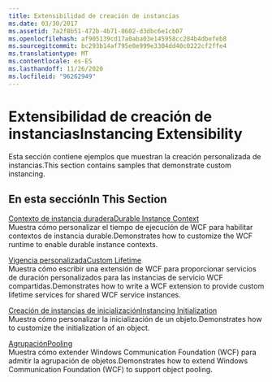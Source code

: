 ```yaml
---
title: Extensibilidad de creación de instancias
ms.date: 03/30/2017
ms.assetid: 7a2f8b51-472b-4b71-8602-d3dbc6e1cb07
ms.openlocfilehash: af905139cd17a0aba03e145958cc284b4dbefeb8
ms.sourcegitcommit: bc293b14af795e0e999e3304dd40c0222cf2ffe4
ms.translationtype: MT
ms.contentlocale: es-ES
ms.lasthandoff: 11/26/2020
ms.locfileid: "96262949"
---
```

# <a name="instancing-extensibility"></a><span data-ttu-id="8a637-102">Extensibilidad de creación de instancias</span><span class="sxs-lookup"><span data-stu-id="8a637-102">Instancing Extensibility</span></span>

<span data-ttu-id="8a637-103">Esta sección contiene ejemplos que muestran la creación personalizada de instancias.</span><span class="sxs-lookup"><span data-stu-id="8a637-103">This section contains samples that demonstrate custom instancing.</span></span>  
  
## <a name="in-this-section"></a><span data-ttu-id="8a637-104">En esta sección</span><span class="sxs-lookup"><span data-stu-id="8a637-104">In This Section</span></span>  

 [<span data-ttu-id="8a637-105">Contexto de instancia duradera</span><span class="sxs-lookup"><span data-stu-id="8a637-105">Durable Instance Context</span></span>](durable-instance-context.md)  
 <span data-ttu-id="8a637-106">Muestra cómo personalizar el tiempo de ejecución de WCF para habilitar contextos de instancia durable.</span><span class="sxs-lookup"><span data-stu-id="8a637-106">Demonstrates how to customize the WCF runtime to enable durable instance contexts.</span></span>  
  
 [<span data-ttu-id="8a637-107">Vigencia personalizada</span><span class="sxs-lookup"><span data-stu-id="8a637-107">Custom Lifetime</span></span>](custom-lifetime.md)  
 <span data-ttu-id="8a637-108">Muestra cómo escribir una extensión de WCF para proporcionar servicios de duración personalizados para las instancias de servicio WCF compartidas.</span><span class="sxs-lookup"><span data-stu-id="8a637-108">Demonstrates how to write a WCF extension to provide custom lifetime services for shared WCF service instances.</span></span>  
  
 [<span data-ttu-id="8a637-109">Creación de instancias de inicialización</span><span class="sxs-lookup"><span data-stu-id="8a637-109">Instancing Initialization</span></span>](instancing-initialization.md)  
 <span data-ttu-id="8a637-110">Muestra cómo personalizar la inicialización de un objeto.</span><span class="sxs-lookup"><span data-stu-id="8a637-110">Demonstrates how to customize the initialization of an object.</span></span>  
  
 [<span data-ttu-id="8a637-111">Agrupación</span><span class="sxs-lookup"><span data-stu-id="8a637-111">Pooling</span></span>](pooling.md)  
 <span data-ttu-id="8a637-112">Muestra cómo extender Windows Communication Foundation (WCF) para admitir la agrupación de objetos.</span><span class="sxs-lookup"><span data-stu-id="8a637-112">Demonstrates how to extend Windows Communication Foundation (WCF) to support object pooling.</span></span>
